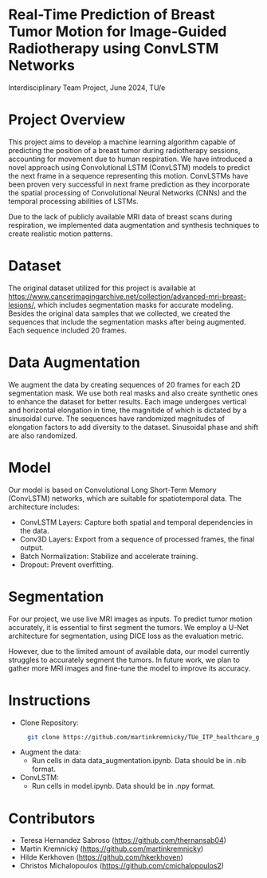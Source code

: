 # Real-Time Prediction of Breast Tumor Motion for Image-Guided Radiotherapy using  ConvLSTM Networks
Interdisciplinary Team Project, June 2024, TU/e

# Project Overview
This project aims to develop a machine learning algorithm capable of predicting the position of a breast tumor during radiotherapy sessions, accounting for movement due to human respiration. We have introduced a novel approach using Convolutional LSTM (ConvLSTM) models to predict the next frame in a sequence representing this motion. ConvLSTMs have been proven very successful in next frame prediction as they incorporate the spatial processing of Convolutional Neural Networks (CNNs) and the temporal processing abilities of LSTMs. 

Due to the lack of publicly available MRI data of breast scans during respiration, we implemented data augmentation and synthesis techniques to create realistic motion patterns.

# Dataset 
The original dataset utilized for this project is available at https://www.cancerimagingarchive.net/collection/advanced-mri-breast-lesions/, which includes segmentation masks for accurate modeling.
Besides the original data samples that we collected, we created the sequences that include the segmentation masks after being augmented. Each sequence included 20 frames. 

# Data Augmentation
We augment the data by creating sequences of 20 frames for each 2D segmentation mask. We use both real masks and also create synthetic ones to enhance the dataset for better results. Each image undergoes vertical and horizontal elongation in time, the magnitide of which is dictated by a sinusoidal curve. The sequences have randomized magnitudes of elongation factors to add diversity to the dataset. Sinusoidal phase and shift are also randomized.

# Model 
Our model is based on Convolutional Long Short-Term Memory (ConvLSTM) networks, which are suitable for spatiotemporal data. The architecture includes:
  - ConvLSTM Layers: Capture both spatial and temporal dependencies in the data.
  - Conv3D Layers: Export from a sequence of processed frames, the final output.
  - Batch Normalization: Stabilize and accelerate training.
  - Dropout: Prevent overfitting.

# Segmentation 
For our project, we use live MRI images as inputs. To predict tumor motion accurately, it is essential to first segment the tumors. We employ a U-Net architecture for segmentation, using DICE loss as the evaluation metric.

However, due to the limited amount of available data, our model currently struggles to accurately segment the tumors. In future work, we plan to gather more MRI images and fine-tune the model to improve its accuracy.

# Instructions

- Clone Repository:
  ```bash
    git clone https://github.com/martinkremnicky/TUe_ITP_healthcare_group_2.git
- Augment the data:
  - Run cells in data data_augmentation.ipynb. Data should be in .nib format.
- ConvLSTM:
  - Run cells in model.ipynb. Data should be in .npy format.
    


# Contributors 
- Teresa Hernandez Sabroso (https://github.com/thernansab04)
- Martin Kremnický (https://github.com/martinkremnicky)
- Hilde Kerkhoven (https://github.com/hkerkhoven)
- Christos Michalopoulos (https://github.com/cmichalopoulos2)
